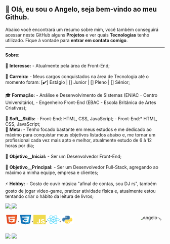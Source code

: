 ## 👋 Olá, eu sou o Angelo, seja bem-vindo ao meu Github.

Abaixo você encontrará um resumo sobre mim, você também conseguirá acessar neste GitHub alguns __Projetos__ e ver quais __Tecnologias__ tenho utilizado. Fique à vontade para __entrar em contato comigo__.

____________________________________________________________________________________________________________________________________________________________________________________________________________
__Sobre:__ <br/><br/>
👀 __Interesse:__ - Atualmente pela área de Front-End;<br/><br/>
🚀 __Carreira:__ - Meus cargos conquistados na área de Tecnologia até o momento foram: [:heavy_check_mark:] Estágio | [] Junior | [] Pleno | [] Sênior;<br/><br/>
🎓 __Formação:__ - Análise e Desenvolvimento de Sistemas (ENIAC - Centro Universitário), - Engenheiro Front-End (EBAC - Escola Britânica de Artes Criativas);<br/><br/>
📖 __Soft__Skills:__ - Front-End: HTML, CSS, JavaScript; - Front-End:* HTML, CSS, JavaScript;<br/>
🌱 __Meta:__ - Tenho focado bastante em meus estudos e me dedicado ao máximo para conquistar meus objetivos listados abaixo e, me tornar um profissional cada vez mais apto e melhor, atualmente estudo de 6 à 12 horas por dia;<br/><br/>
🎯 __Objetivo__Inicial:__ - Ser um Desenvolvedor Front-End;<br/><br/>
🎯 __Objetivo__Principal:__ - Ser um Desenvolvedor Full-Stack, agregando ao máximo a minha equipe, empresa e clientes;<br/><br/>
⚡ __Hobby:__ - Gosto de ouvir música "afinal de contas, sou DJ rs", também gosto de jogar video-game, praticar atividade física e, atualmente estou tentando criar o hábito da leitura de livros;

<div>
  <a href="https://github.com/AngeloAntunes">
  <img height="180em" src="https://github-readme-stats.vercel.app/api?username=AngeloAntunes&show_icons=true&theme=highcontrast&include_all_commits=true&count_private=true"/>
  <img height="180em" src="https://github-readme-stats.vercel.app/api/top-langs/?username=AngeloAntunes&layout=compact&langs_count=16&theme=highcontrast"/>
</div>

<div style="display: inline_block"><br>
  <img align="center" alt="Angelo-HTML" height="30" width="40" src="https://raw.githubusercontent.com/devicons/devicon/master/icons/html5/html5-original.svg">
  <img align="center" alt="Angelo-CSS" height="30" width="40" src="https://raw.githubusercontent.com/devicons/devicon/master/icons/css3/css3-original.svg">
  <img align="center" alt="Angelo-Js" height="30" width="40" src="https://raw.githubusercontent.com/devicons/devicon/master/icons/javascript/javascript-plain.svg">
  <img align="center" alt="Angelo-React" height="30" width="40" src="https://raw.githubusercontent.com/devicons/devicon/master/icons/react/react-original.svg"> 
  <img align="center" alt="Angelo-Python" height="30" width="40" src="https://raw.githubusercontent.com/devicons/devicon/master/icons/python/python-original.svg">
  <img align="right" alt="Angelo-gif" height="150" style="border-radius:50px;" src="https://media.tenor.com/QWdPngpHxZ8AAAAd/family-guy-css.gif">
</div>

  ##
  
<div> 
  <a href="https://www.linkedin.com/in/angelo-antunes-b40057198/" target="_blank"><img src="https://img.shields.io/badge/LinkedIn-0077B5?style=for-the-badge&logo=linkedin&logoColor=white" target="_blank"></a>
  <a href="mailto:angelomw@hotmail.com"><img src="https://img.shields.io/badge/Microsoft_Outlook-0078D4?style=for-the-badge&logo=microsoft-outlook&logoColor=white" target="_blank"></a>  
</div>


